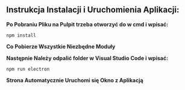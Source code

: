 ## Instrukcja Instalacji i Uruchomienia Aplikacji:

**Po Pobraniu Pliku na Pulpit trzeba otworzyć do w cmd i wpisać:**
```
npm install
```
**Co Pobierze Wszystkie Niezbędne Moduły**

**Następnie Należy odpalić folder w Visual Studio Code i wpisać:**
```
npm run electron
```
**Strona Automatycznie Uruchomi się Okno z Aplikacją**

